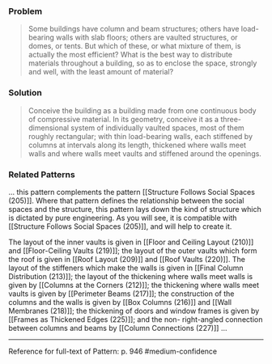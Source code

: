 ### Problem
>Some buildings have column and beam structures; others have load-bearing walls with slab floors; others are vaulted structures, or domes, or tents. But which of these, or what mixture of them, is actually the most efficient? What is the best way to distribute materials throughout a building, so as to enclose the space, strongly and well, with the least amount of material?

### Solution
>Conceive the building as a building made from one continuous body of compressive material. In its geometry, conceive it as a three-dimensional system of individually vaulted spaces, most of them roughly rectangular; with thin load-bearing walls, each stiffened by columns at intervals along its length, thickened where walls meet walls and where walls meet vaults and stiffened around the openings.

### Related Patterns
... this pattern complements the pattern [[Structure Follows Social Spaces (205)]]. Where that pattern defines the relationship between the social spaces and the structure, this pattern lays down the kind of structure which is dictated by pure engineering. As you will see, it is compatible with [[Structure Follows Social Spaces (205)]], and will help to create it.

The layout of the inner vaults is given in [[Floor and Ceiling Layout (210)]] and [[Floor-Ceiling Vaults (219)]]; the layout of the outer vaults which form the roof is given in [[Roof Layout (209)]] and [[Roof Vaults (220)]]. The layout of the stiffeners which make the walls is given in [[Final Column Distribution (213)]]; the layout of the thickening where walls meet walls is given by [[Columns at the Corners (212)]]; the thickening where walls meet vaults is given by [[Perimeter Beams (217)]]; the construction of the columns and the walls is given by [[Box Columns (216)]] and [[Wall Membranes (218)]]; the thickening of doors and window frames is given by [[Frames as Thickened Edges (225)]]; and the non- right-angled connection between columns and beams by [[Column Connections (227)]] ...

---
Reference for full-text of Pattern: p. 946 #medium-confidence 